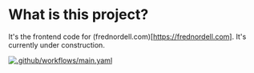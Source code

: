 # What is this project? 

It's the frontend code for (frednordell.com)[https://frednordell.com]. 
It's currently under construction.

[![.github/workflows/main.yaml](https://github.com/frednordell/frednordell-frontend/actions/workflows/main.yaml/badge.svg)](https://github.com/frednordell/frednordell-frontend/actions/workflows/main.yaml)